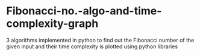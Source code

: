 # Fibonacci-no.-algo-and-time-complexity-graph
3 algorithms implemented in python to find out the Fibonacci number of the given input
and their time complexity is plotted using python libraries
